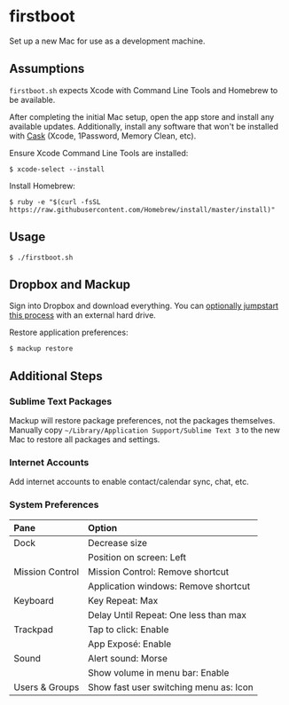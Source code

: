 firstboot
=========

Set up a new Mac for use as a development machine.

## Assumptions

`firstboot.sh` expects Xcode with Command Line Tools and Homebrew to be available.

After completing the initial Mac setup, open the app store and install any available updates. Additionally, install any software that won't be installed with [Cask](http://caskroom.io/) (Xcode, 1Password, Memory Clean, etc).

Ensure Xcode Command Line Tools are installed:

    $ xcode-select --install

Install Homebrew:

    $ ruby -e "$(curl -fsSL https://raw.githubusercontent.com/Homebrew/install/master/install)"

## Usage

    $ ./firstboot.sh

## Dropbox and Mackup

Sign into Dropbox and download everything. You can [optionally jumpstart this process](https://www.dropbox.com/en/help/1941) with an external hard drive.

Restore application preferences:

    $ mackup restore

## Additional Steps

### Sublime Text Packages
Mackup will restore package preferences, not the packages themselves. Manually copy `~/Library/Application Support/Sublime Text 3` to the new Mac to restore all packages and settings.

### Internet Accounts
Add internet accounts to enable contact/calendar sync, chat, etc.

### System Preferences

| Pane            | Option                                        |
| :---------------|:----------------------------------------------|
| Dock            | Decrease size                                 |
|                 | Position on screen: Left                      |
| Mission Control | Mission Control: Remove shortcut              |
|                 | Application windows: Remove shortcut          |
| Keyboard        | Key Repeat: Max                               |
|                 | Delay Until Repeat: One less than max         |
| Trackpad        | Tap to click: Enable                          |
|                 | App Exposé: Enable                            |
| Sound           | Alert sound: Morse                            |
|                 | Show volume in menu bar: Enable               |
| Users & Groups  | Show fast user switching menu as: Icon        |
